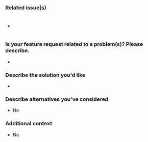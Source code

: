 ### Related issue(s)

- #

### Is your feature request related to a problem(s)? Please describe.

-

### Describe the solution you'd like

-

### Describe alternatives you've considered

- No

### Additional context

- No
